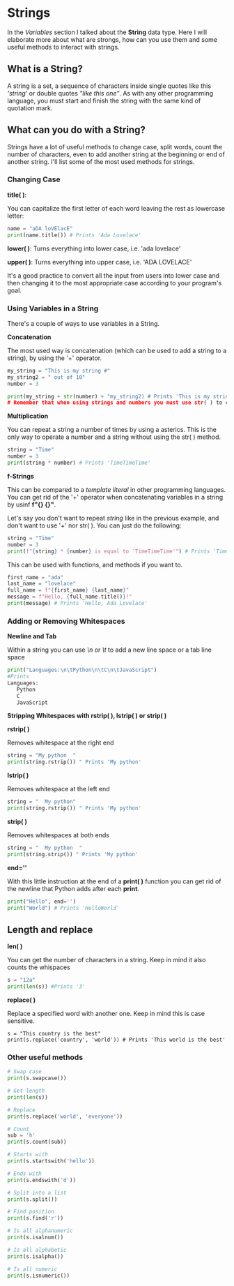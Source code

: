 # Strings

In the *Variables* section I talked about the **String** data type. Here I will elaborate more about what are strongs, how can you use them and some useful methods to interact with strings.

## What is a String?

A string is a set, a sequence of characters inside single quotes like this *'string'* or double quotes *"like this one"*. As with any other programming language, you must start and finish the string with the same kind of quotation mark.

## What can you do with a String?

Strings have a lot of useful methods to change case, split words, count the number of characters, even to add another string at the beginning or end of another string. I'll list some of the most used methods for strings.

### Changing Case 

**title( )**:

You can capitalize the first letter of each word leaving the rest as lowercase letter:

~~~python
name = "aDA loVElacE"
print(name.title()) # Prints 'Ada Lovelace'
~~~

**lower( )**: Turns everything into lower case, i.e. 'ada lovelace'

**upper( )**: Turns everything into upper case, i.e. 'ADA LOVELACE'

It's a good practice to convert all the input from users into lower case and then changing it to the most appropriate case according to your program's goal.

### Using Variables in a String

There's a couple of ways to use variables in a String. 

**Concatenation**

The most used way is concatenation (which can be used to add a string to a string), by using the '+' operator.

~~~python
my_string = "This is my string #"
my_string2 = " out of 10"
number = 3

print(my_string + str(number) + "my_string2) # Prints 'This is my string #3 out of 10'
# Remember that when using strings and numbers you must use str( ) to convert the numerical values into text
~~~

**Multiplication**

You can repeat a string a number of times by using a asterics. This is the only way to operate a number and a string without using the str( ) method.

~~~python
string = "Time"
number = 3
print(string * number) # Prints 'TimeTimeTime'
~~~

**f-Strings**

This can be compared to a *template literal* in other programming languages. You can get rid of the '+' operator when concatenating variables in a string by usinf **f"{} {}"**.

Let's say you don't want to repeat *string* like in the previous example, and don't want to use '+' nor str( ). You can just do the following:

~~~python
string = "Time"
number = 3
print(f"{string} * {number} is equal to 'TimeTimeTime'") # Prints 'Time * 3 is equal to TimeTimeTime'
~~~

This can be used with functions, and methods if you want to.

~~~python 
first_name = "ada"
last_name = "lovelace"
full_name = f"{first_name} {last_name}"
message = f"Hello, {full_name.title()}!"
print(message) # Prints 'Hello, Ada Lovelace'
~~~

### Adding or Removing Whitespaces

**Newline and Tab**

Within a string you can use *\n* or *\t* to add a new line space or a tab line space

~~~python 
print("Languages:\n\tPython\n\tC\n\tJavaScript")
#Prints
Languages:
   Python
   C
   JavaScript 
~~~

**Stripping Whitespaces with rstrip( ), lstrip( ) or strip( )**

**rstrip( )**

Removes whitespace at the right end

~~~python
string = "My python  "
print(string.rstrip()) " Prints 'My python'
~~~

**lstrip( )**

Removes whitespace at the left end

~~~python
string = "  My python"
print(string.rstrip()) " Prints 'My python'
~~~

**strip( )**

Removes whitespaces at both ends

~~~python
string = "  My python  "
print(string.strip()) " Prints 'My python'
~~~

**end=''**

With this little instruction at the end of a **print( )** function you can get rid of the newline that Python adds after each **print**.

~~~python
print("Hello", end='')
print("World") # Prints 'HelloWorld'
~~~

## Length and replace

**len( )**

You can get the number of characters in a string. Keep in mind it also counts the whispaces

~~~python
s = "12a"
print(len(s)) #Prints '3'
~~~

**replace( )**

Replace a specified word with another one. Keep in mind this is case sensitive.

~~~
s = "This country is the best"
print(s.replace('country', 'world')) # Prints 'This world is the best'
~~~

### Other useful methods

~~~python
# Swap case
print(s.swapcase())

# Get length
print(len(s))

# Replace
print(s.replace('world', 'everyone'))

# Count
sub = 'h'
print(s.count(sub))

# Starts with
print(s.startswith('hello'))

# Ends with
print(s.endswith('d'))

# Split into a list
print(s.split())

# Find position
print(s.find('r'))

# Is all alphanumeric
print(s.isalnum())

# Is all alphabetic
print(s.isalpha())

# Is all numeric
print(s.isnumeric())
~~~
